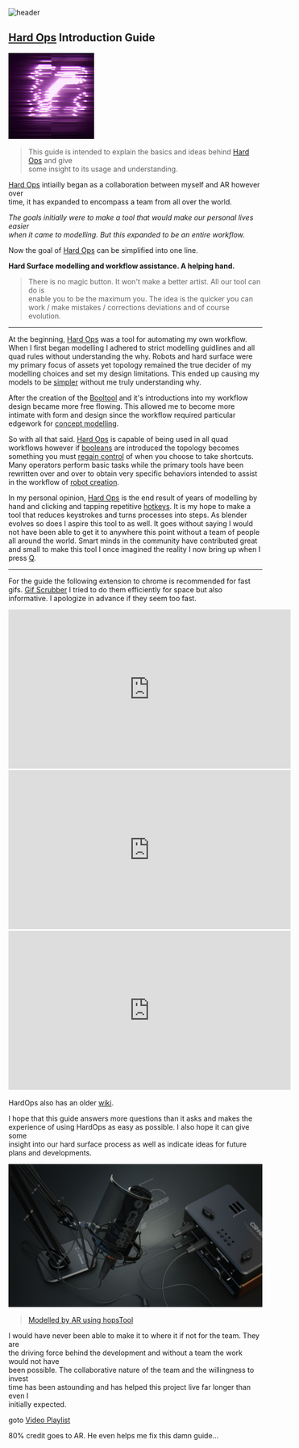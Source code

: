 ![header](img/banner.gif)

## [Hard Ops](https://gumroad.com/l/hardops/) Introduction Guide      

![](img/logo.gif)     

> This guide is intended to explain the basics and ideas behind [Hard Ops](https://gumroad.com/l/hardops/) and give       
> some insight to its usage and understanding.

[Hard Ops](https://gumroad.com/l/hardops/) intiailly began as a collaboration between myself and AR however over      
time, it has expanded to encompass a team from all over the world.      

*The goals initially were to make a tool that would make our personal lives easier      
when it came to modelling. But this expanded to be an entire workflow.*     

Now the goal of [Hard Ops](https://gumroad.com/l/hardops/) can be simplified into one line.       

**Hard Surface modelling and workflow assistance. A helping hand.**       

>There is no magic button. It won't make a better artist. All our tool can do is        
enable you to be the maximum you. The idea is the quicker you can work / make mistakes / corrections deviations and of course evolution.

---

At the beginning, [Hard Ops](https://gumroad.com/l/hardops/) was a tool for automating my own workflow. When I first began modelling I adhered to strict modelling guidlines and all quad rules without understanding the why. Robots and hard surface were my primary focus of assets yet topology remained the true decider of my modelling choices and set my design limitations. This ended up causing my models to be [simpler](https://youtu.be/hoaPM1C1vAE) without me truly understanding why.

After the creation of the [Booltool](https://blenderartists.org/forum/showthread.php?336498-BoolTool-0-2&p=2659836&viewfull=1#post2659836) and it's introductions into my workflow design became more free flowing. This allowed me to become more intimate with form and design since the workflow required particular edgework for [concept modelling](https://www.youtube.com/watch?v=0654GCPxDhw).

So with all that said. [Hard Ops](https://gumroad.com/l/hardops/) is capable of being used in all quad workflows however if [booleans](boolean.md) are introduced the topology becomes something you must [regain control](tips_boolean) of when you choose to take shortcuts. Many operators perform basic tasks while the primary tools have been rewritten over and over to obtain very specific behaviors intended to assist in the workflow of [robot creation](https://www.artstation.com/artwork/4lbn4).

In my personal opinion, [Hard Ops](https://gumroad.com/l/hardops/) is the end result of years of modelling by hand and clicking and tapping repetitive [hotkeys](hotkeys.md). It is my hope to make a tool that reduces keystrokes and turns processes into steps. As blender evolves so does I aspire this tool to as well. It goes without saying I would not have been able to get it to anywhere this point without a team of people all around the world. Smart minds in the community have contributed great and small to make this tool I once imagined the reality I now bring up when I press [Q](hotkeys.md).

---

For the guide the following extension to chrome is recommended for fast gifs.
[Gif Scrubber](https://chrome.google.com/webstore/detail/gif-scrubber/gbdacbnhlfdlllckelpdkgeklfjfgcmp?hl=en)
I tried to do them efficiently for space but also informative. I apologize in advance if they seem too fast.

<iframe width="560" height="315" src="https://www.youtube.com/embed/DKx8Pi4v6wc" frameborder="0" allow="autoplay; encrypted-media" allowfullscreen></iframe>

<iframe width="560" height="315" src="https://www.youtube.com/embed/PtDzjVGziK8" frameborder="0" allowfullscreen></iframe>

<iframe width="560" height="315" src="https://www.youtube.com/embed/igSGBYSTSL8" frameborder="0" allowfullscreen></iframe>

HardOps also has an older [wiki](https://masterxeon1001.com/2016/05/28/hard-ops-8-release-notes/).        


I hope that this guide answers more questions than it asks and makes the        
experience of using HardOps as easy as possible. I also hope it can give some       
insight into our hard surface process as well as indicate ideas for future      
plans and developments.     

![Image](img/micgraded2.png)
> [Modelled by AR using hopsTool](https://twitter.com/AdrianRutk0wski/)

I would have never been able to make it to where it if not for the team. They are       
the driving force behind the development and without a team the work would not have     
been possible. The collaborative nature of the team and the willingness to invest       
time has been astounding and has helped this project live far longer than even I        
initially expected.     

goto [Video Playlist](https://www.youtube.com/playlist?list=PL0RqAjByAphEUuI2JDxIjjCQtfTRQlRh0)

80% credit goes to AR. He even helps me fix this damn guide...
